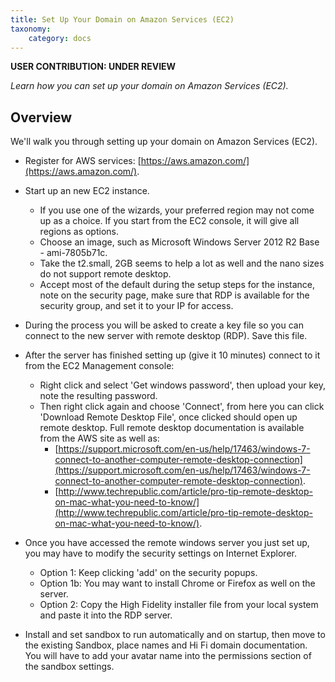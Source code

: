 ```yaml
---
title: Set Up Your Domain on Amazon Services (EC2)
taxonomy:
    category: docs
---
```


**USER CONTRIBUTION: UNDER REVIEW**

*Learn how you can set up your domain on Amazon Services (EC2).*

## Overview

We'll walk you through setting up your domain on Amazon Services (EC2).

- Register for AWS services: [https://aws.amazon.com/](https://aws.amazon.com/).
- Start up an new EC2 instance.
  - If you use one of the wizards, your preferred region may not come up as a choice. If you start from the EC2 console, it will give all regions as options.
  - Choose an image, such as Microsoft Windows Server 2012 R2 Base - ami-7805b71c. 
  - Take the t2.small, 2GB seems to help a lot as well and the nano sizes do not support remote desktop.
  - Accept most of the default during the setup steps for the instance, note on the security page, make sure that RDP is available for the security group, and set it to your IP for access.


- During the process you will be asked to create a key file so you can connect to the new server with remote desktop (RDP). Save this file. 


- After the server has finished setting up (give it 10 minutes) connect to it from the EC2 Management console:
  - Right click and select 'Get windows password', then upload your key, note the resulting password.
  - Then right click again and choose 'Connect', from here you can click 'Download Remote Desktop File', once clicked should open up remote desktop. Full remote desktop documentation is available from the AWS site as well as:
    - [https://support.microsoft.com/en-us/help/17463/windows-7-connect-to-another-computer-remote-desktop-connection](https://support.microsoft.com/en-us/help/17463/windows-7-connect-to-another-computer-remote-desktop-connection).
    - [http://www.techrepublic.com/article/pro-tip-remote-desktop-on-mac-what-you-need-to-know/](http://www.techrepublic.com/article/pro-tip-remote-desktop-on-mac-what-you-need-to-know/).


- Once you have accessed the remote windows server you just set up, you may have to modify the security settings on Internet Explorer.
  - Option 1: Keep clicking 'add' on the security popups.
  - Option 1b: You may want to install Chrome or Firefox as well on the server.
  - Option 2: Copy the High Fidelity installer file from your local system and paste it into the RDP server.


- Install and set sandbox to run automatically and on startup, then move to the existing Sandbox, place names and Hi Fi domain documentation. You will have to add your avatar name into the permissions section of the sandbox settings.



